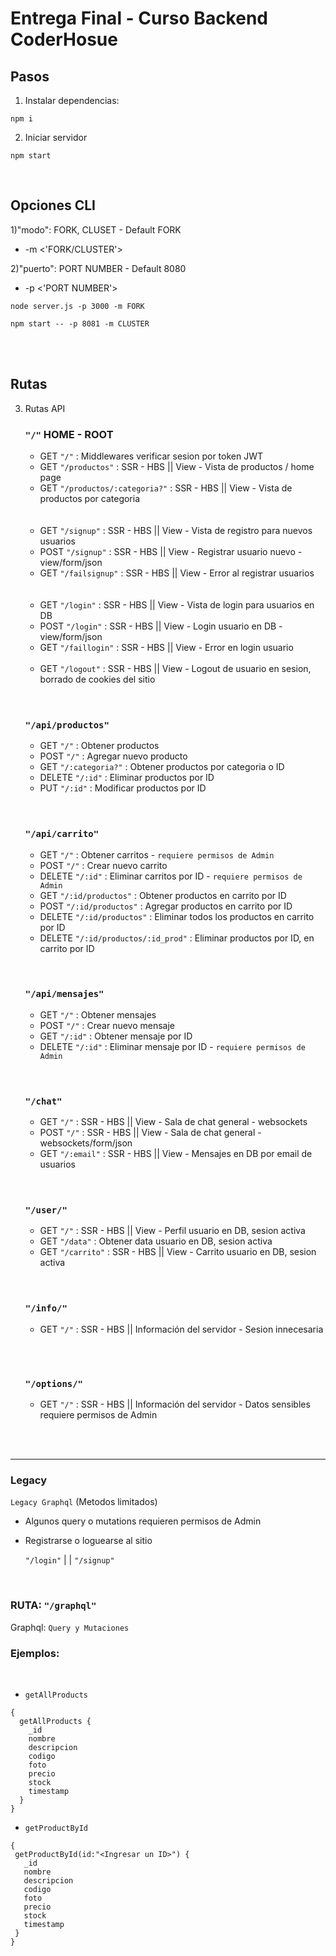 # Entrega Final - Curso Backend CoderHosue

## Pasos
1) Instalar dependencias:
````
npm i
````

2) Iniciar servidor
````
npm start
````
<br>

## Opciones CLI

1)"modo": FORK, CLUSET -  Default FORK

  * -m <'FORK/CLUSTER'>

2)"puerto": PORT NUMBER -  Default 8080

  * -p <'PORT NUMBER'>

``````
node server.js -p 3000 -m FORK
``````
``````
npm start -- -p 8081 -m CLUSTER
``````


<br>
<br>

## Rutas

3) Rutas API

    ### `"/"` HOME - ROOT

    * GET `"/"` : Middlewares verificar sesion por token JWT
    * GET `"/productos"` : SSR - HBS || View - Vista de productos / home page
    * GET `"/productos/:categoria?"` : SSR - HBS || View - Vista de productos por categoria
    <br>
    <br>
    
    * GET `"/signup"` : SSR - HBS || View - Vista de registro para nuevos usuarios
    * POST `"/signup"` : SSR - HBS || View - Registrar usuario nuevo - view/form/json
    * GET `"/failsignup"` : SSR - HBS || View - Error al registrar usuarios
    
    <br>
    <br>
    
    * GET `"/login"` : SSR - HBS || View - Vista de login para usuarios en DB
    * POST `"/login"` : SSR - HBS || View - Login usuario en DB - view/form/json
    * GET `"/faillogin"` : SSR - HBS || View - Error en login usuario
    
    <br>
    
    * GET `"/logout"` : SSR - HBS || View - Logout de usuario en sesion, borrado de cookies del sitio

    <br>
    <br>

    ### `"/api/productos"`

    * GET `"/"` : Obtener productos 
    * POST `"/"` : Agregar nuevo producto
    * GET `"/:categoria?"` : Obtener productos por categoria o ID
    * DELETE `"/:id"` : Eliminar productos por ID
    * PUT `"/:id"` : Modificar productos por ID

    <br>
    <br>

    ### `"/api/carrito"`

    * GET `"/"` : Obtener carritos - `requiere permisos de Admin`
    * POST `"/"` : Crear nuevo carrito
    * DELETE `"/:id"` : Eliminar carritos por ID - `requiere permisos de Admin`
    * GET `"/:id/productos"` : Obtener productos en carrito por ID
    * POST `"/:id/productos"` : Agregar productos en carrito por ID
    * DELETE `"/:id/productos"` : Eliminar todos los productos en carrito por ID
    * DELETE `"/:id/productos/:id_prod"` : Eliminar productos por ID, en carrito por ID


    <br>
    <br>

    ### `"/api/mensajes"`

    * GET `"/"` : Obtener mensajes
    * POST `"/"` : Crear nuevo mensaje
    * GET `"/:id"` : Obtener mensaje por ID
    * DELETE `"/:id"` : Eliminar mensaje por ID - `requiere permisos de Admin`

    <br>
    <br>

    ### `"/chat"`

    * GET `"/"` : SSR - HBS || View - Sala de chat general - websockets
    * POST `"/"` : SSR - HBS || View - Sala de chat general - websockets/form/json
    * GET `"/:email"` : SSR - HBS || View - Mensajes en DB por email de usuarios

    <br>
    <br>

    ### `"/user/"`

    * GET `"/"` : SSR - HBS || View - Perfil usuario en DB, sesion activa
    * GET `"/data"` : Obtener data usuario en DB, sesion activa
    * GET `"/carrito"` : SSR - HBS || View - Carrito usuario en DB, sesion activa

    <br>
    <br>

    ### `"/info/"`

    * GET `"/"` : SSR - HBS || Información del servidor - Sesion innecesaria

      <br>
      <br>

    ### `"/options/"`

    * GET `"/"` : SSR - HBS || Información del servidor - Datos sensibles requiere permisos de Admin

      <br>
      <br>


------------
 
### Legacy

``Legacy Graphql`` (Metodos limitados)

* Algunos query o mutations requieren permisos de Admin

* Registrarse o loguearse al sitio

  ``"/login"`` | | ``"/signup"``

  <br>



### RUTA: ``"/graphql"``

 Graphql: ``Query y Mutaciones``
<br>


### Ejemplos:

<br>

*   ``getAllProducts``
```
{
  getAllProducts {
    _id
    nombre
    descripcion
    codigo
    foto
    precio
    stock
    timestamp
  }
}
````

*   ``getProductById``
````
{
 getProductById(id:"<Ingresar un ID>") {
   _id
   nombre
   descripcion
   codigo
   foto
   precio
   stock
   timestamp
 }
}
````


